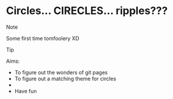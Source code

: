 # Circles... CIRECLES... ripples???


> [!NOTE]
> Some first time tomfoolery XD

> [!TIP]
> Aims: 
> - To figure out the wonders of git pages
> - To figure out a matching theme for circles
> - 
> - Have fun
